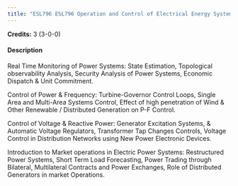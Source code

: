 ```yaml
---
title: "ESL796 ESL796 Operation and Control of Electrical Energy Systems"
---
```

**Credits:** 3 (3-0-0)

#### Description
Real Time Monitoring of Power Systems: State Estimation, Topological observability Analysis, Security Analysis of Power Systems, Economic Dispatch & Unit Commitment.

Control of Power & Frequency: Turbine-Governor Control Loops, Single Area and Multi-Area Systems Control, Effect of high penetration of Wind & Other Renewable / Distributed Generation on P-F Control.

Control of Voltage & Reactive Power: Generator Excitation Systems, & Automatic Voltage Regulators, Transformer Tap Changes Controls, Voltage Control in Distribution Networks using New Power Electronic Devices.

Introduction to Market operations in Electric Power Systems: Restructured Power Systems, Short Term Load Forecasting, Power Trading through Bilateral, Multilateral Contracts and Power Exchanges, Role of Distributed Generators in market Operations.